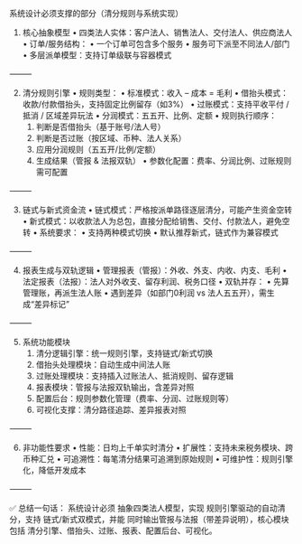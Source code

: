 系统设计必须支撑的部分（清分规则与系统实现）

1. 核心抽象模型
	•	四类法人实体：客户法人、销售法人、交付法人、供应商法人
	•	订单/服务结构：
	•	一个订单可包含多个服务
	•	服务可下派至不同法人/部门
	•	多层派单模型：支持订单级联与容器模式

⸻

2. 清分规则引擎
	•	规则类型：
	•	标准模式：收入 – 成本 = 毛利
	•	借抬头模式：收款/付款借抬头，支持固定比例留存（如3%）
	•	过账模式：支持平收平付 / 抵消 / 区域差异玩法
	•	分润模式：五五开、比例、定额
	•	规则执行顺序：
	1.	判断是否借抬头（基于账号/法人号）
	2.	判断是否过账（按区域、币种、法人关系）
	3.	应用分润规则（五五开/比例/定额）
	4.	生成结果（管报 & 法报双轨）
	•	参数化配置：费率、分润比例、过账规则需可配置

⸻

3. 链式与新式资金流
	•	链式模式：严格按派单路径逐层清分，可能产生资金空转
	•	新式模式：以收款法人为总包，直接分配给销售、交付、付款法人，避免空转
	•	系统要求：
	•	支持两种模式切换
	•	默认推荐新式，链式作为兼容模式

⸻

4. 报表生成与双轨逻辑
	•	管理报表（管报）：外收、外支、内收、内支、毛利
	•	法定报表（法报）：法人对外收支、留存利润、税务口径
	•	双轨并存：
	•	先算管理账，再派生法人账
	•	遇到差异（如部门0利润 vs 法人五五开），需生成“差异标记”

⸻

5. 系统功能模块
	1.	清分逻辑引擎：统一规则引擎，支持链式/新式切换
	2.	借抬头处理模块：自动生成中间法人账
	3.	过账处理模块：支持插入过账法人、抵消规则、留存逻辑
	4.	报表模块：管报与法报双轨输出，含差异对照
	5.	配置后台：规则参数化管理（费率、分润、过账规则等）
	6.	可视化支撑：清分路径追踪、差异报表对照

⸻

6. 非功能性要求
	•	性能：日均上千单实时清分
	•	扩展性：支持未来税务模块、跨币种汇兑
	•	可追溯性：每笔清分结果可追溯到原始规则
	•	可维护性：规则引擎化，降低开发成本

⸻

✅ 总结一句话：
系统设计必须 抽象四类法人模型，实现 规则引擎驱动的自动清分，支持 链式/新式双模式，并能 同时输出管报与法报（带差异说明），核心模块包括 清分引擎、借抬头、过账、报表、配置后台、可视化。

